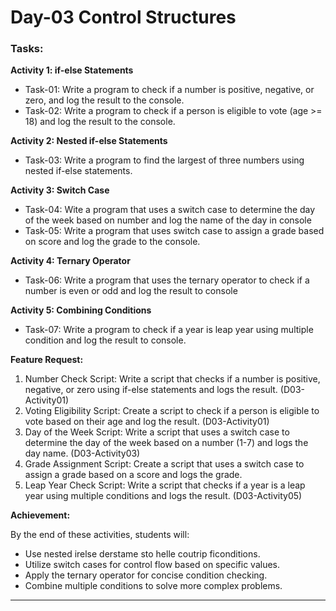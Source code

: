 # Day-03 Control Structures

### Tasks:

**Activity 1: if-else Statements**

- Task-01: Write a program to check if a number is positive, negative, or zero, and log the result to the console.
- Task-02: Write a program to check if a person is eligible to vote (age >= 18) and log the result to the console.

**Activity 2: Nested if-else Statements**

- Task-03: Write a program to find the largest of three numbers using nested if-else statements.

**Activity 3: Switch Case**

- Task-04: Wite a program that uses a switch case to determine the day of the week based on number and log the name of the day in console
- Task-05: Write a program that uses switch case to assign a grade based on score and log the grade to the console.

**Activity 4: Ternary Operator**

- Task-06: Write a program that uses the ternary operator to check if a number is even or odd and log the result to console

**Activity 5: Combining Conditions**

- Task-07: Write a program to check if a year is leap year using multiple condition and log the result to console.

**Feature Request:**

1. Number Check Script: Write a script that checks if a number is positive, negative, or zero using if-else statements and logs the result. (D03-Activity01)
2. Voting Eligibility Script: Create a script to check if a person is eligible to vote based on their age and log the result. (D03-Activity01)
3. Day of the Week Script: Write a script that uses a switch case to determine the day of the week based on a number (1-7) and logs the day name. (D03-Activity03)
4. Grade Assignment Script: Create a script that uses a switch case to assign a grade based on a score and logs the grade.
5. Leap Year Check Script: Write a script that checks if a year is a leap year using multiple conditions and logs the result. (D03-Activity05)

**Achievement:**

By the end of these activities, students will:

- Use nested irelse derstame sto helle coutrip ficonditions.
- Utilize switch cases for control flow based on specific values.
- Apply the ternary operator for concise condition checking.
- Combine multiple conditions to solve more complex problems.

---
